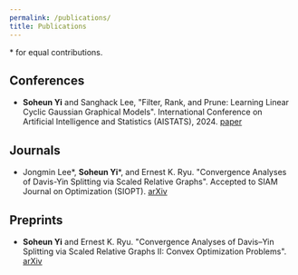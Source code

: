 ```yaml
---
permalink: /publications/
title: Publications
---
```


\* for equal contributions.

## Conferences
- **Soheun Yi** and Sanghack Lee, "Filter, Rank, and Prune: Learning Linear Cyclic Gaussian Graphical Models". International Conference on Artificial Intelligence and Statistics (AISTATS), 2024. [paper](https://proceedings.mlr.press/v238/yi24a.html)

## Journals
- Jongmin Lee*, **Soheun Yi**\*, and Ernest K. Ryu. "Convergence Analyses of Davis-Yin Splitting via Scaled Relative Graphs". Accepted to SIAM Journal on Optimization (SIOPT). [arXiv](https://arxiv.org/abs/2207.04015)

## Preprints
- **Soheun Yi** and Ernest K. Ryu. "Convergence Analyses of Davis–Yin Splitting via Scaled Relative Graphs II: Convex Optimization Problems". [arXiv](https://arxiv.org/abs/2211.15604)
